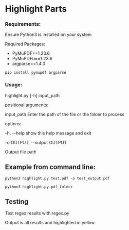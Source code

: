 # Highlight Parts

### Requirements:

Ensure Python3 is installed on your system

Required Packages:

- PyMuPDF==1.23.6
- PyMuPDFb==1.23.6
- argparse==1.4.0

```
pip install pymupdf argparse
```

### Usage:

highlight.py [-h] input_path

positional arguments:

input_path Enter the path of the file or the folder to process

options:

-h, --help show this help message and exit

-o OUTPUT, --output OUTPUT

Output file path

## Example from command line:

```
python3 highlight.py test.pdf -o test_output.pdf
```

```
python3 highlight.py pdf_folder
```

## Testing

Test regex results with regex.py

Output is all results and highlighted in yellow
